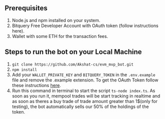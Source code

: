 ## Prerequisites

1. Node.js and npm installed on your system.
2. Bitquery Free Developer Account with OAuth token (follow instructions here).
3. Wallet with some ETH for the transaction fees.

## Steps to run the bot on your Local Machine

1. `git clone https://github.com/Akshat-cs/evm_mvp_bot.git`
2. `npm install`
3. Add your `WALLET_PRIVATE_KEY` and `BITQUERY_TOKEN` in the `.env.example` file and remove the .example extension. To get the OAuth Token follow these instructions [here](https://docs.bitquery.io/docs/authorisation/how-to-generate/).
4. Run this command in terminal to start the script `ts-node index.ts`. As soon as you run it, mempool trades will be start tracking in realtime and as soon as theres a buy trade of trade amount greater than 1$(only for testing), the bot automatically sells our 50% of the holdings of the token.
